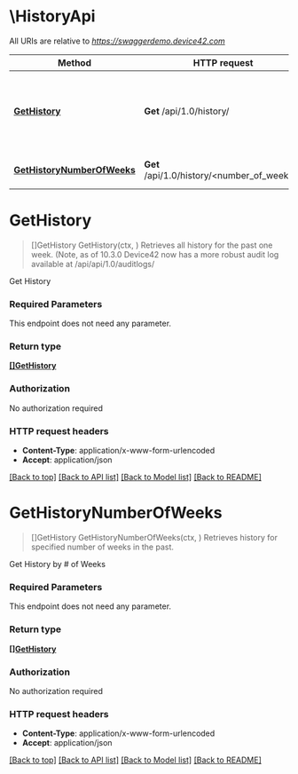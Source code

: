 # \HistoryApi

All URIs are relative to *https://swaggerdemo.device42.com*

Method | HTTP request | Description
------------- | ------------- | -------------
[**GetHistory**](HistoryApi.md#GetHistory) | **Get** /api/1.0/history/ | Retrieves all history for the past one week. (Note, as of 10.3.0 Device42 now has a more robust audit log available at /api/api/1.0/auditlogs/
[**GetHistoryNumberOfWeeks**](HistoryApi.md#GetHistoryNumberOfWeeks) | **Get** /api/1.0/history/&lt;number_of_weeks&gt;/ | Retrieves history for specified number of weeks in the past.


# **GetHistory**
> []GetHistory GetHistory(ctx, )
Retrieves all history for the past one week. (Note, as of 10.3.0 Device42 now has a more robust audit log available at /api/api/1.0/auditlogs/

Get History

### Required Parameters
This endpoint does not need any parameter.

### Return type

[**[]GetHistory**](getHistory.md)

### Authorization

No authorization required

### HTTP request headers

 - **Content-Type**: application/x-www-form-urlencoded
 - **Accept**: application/json

[[Back to top]](#) [[Back to API list]](../README.md#documentation-for-api-endpoints) [[Back to Model list]](../README.md#documentation-for-models) [[Back to README]](../README.md)

# **GetHistoryNumberOfWeeks**
> []GetHistory GetHistoryNumberOfWeeks(ctx, )
Retrieves history for specified number of weeks in the past.

Get History by # of Weeks

### Required Parameters
This endpoint does not need any parameter.

### Return type

[**[]GetHistory**](getHistory.md)

### Authorization

No authorization required

### HTTP request headers

 - **Content-Type**: application/x-www-form-urlencoded
 - **Accept**: application/json

[[Back to top]](#) [[Back to API list]](../README.md#documentation-for-api-endpoints) [[Back to Model list]](../README.md#documentation-for-models) [[Back to README]](../README.md)

